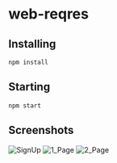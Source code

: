# web-reqres

## Installing

```
npm install
```

## Starting 

```
npm start
```

## Screenshots

![SignUp](https://user-images.githubusercontent.com/101666367/235313874-97bbc4bd-92cd-4396-8460-25e985c95ae0.jpg)
![1_Page](https://user-images.githubusercontent.com/101666367/235313877-56987ee4-2b40-4032-a011-252456d213f6.jpg)
![2_Page](https://user-images.githubusercontent.com/101666367/235313878-fb48b09f-eb3b-46e4-a12d-199d400a5abd.jpg)
